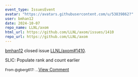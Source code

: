 ```yaml
---
event_type: IssuesEvent
avatar: "https://avatars.githubusercontent.com/u/53839862?"
user: bmhan12
date: 2024-10-07
repo_name: LLNL/axom
html_url: https://github.com/LLNL/axom/issues/1410
repo_url: https://github.com/LLNL/axom
---
```


<a href='https://github.com/bmhan12' target='_blank'>bmhan12</a> closed issue <a href='https://github.com/LLNL/axom/issues/1410' target='_blank'>LLNL/axom#1410</a>.

<p>SLIC: Populate rank and count earlier</p><small>From @gberg617:...</small><a href='https://github.com/LLNL/axom/issues/1410' target='_blank'>View Comment</a>
